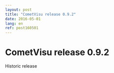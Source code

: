 ```yaml
---
layout: post
title: "CometVisu release 0.9.2"
date: 2016-05-01
lang: en
ref: post160501
---
```


CometVisu release 0.9.2
=======================

Historic release